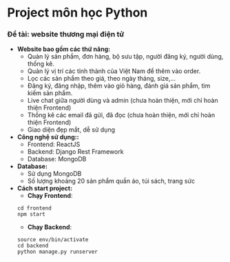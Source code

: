 # Project môn học Python

### Đề tài: website thương mại điện tử

-   **Website bao gồm các thứ năng:**
    -   Quản lý sản phẩm, đơn hàng, bộ sưu tập, người đăng ký, người dùng, thống kê.
    -   Quản lý vị trí các tỉnh thành của Việt Nam để thêm vào order.
    -   Lọc các sản phẩm theo giá, theo ngày tháng, size,…
    -   Đăng ký, đăng nhập, thêm vào giỏ hàng, đánh giá sản phẩm, tìm kiếm sản phẩm.
    -   Live chat giữa người dùng và admin (chưa hoàn thiện, mới chỉ hoàn thiện Frontend)
    -   Thống kê các email đã gửi, đã đọc (chưa hoàn thiện, mới chỉ hoàn thiện Frontend)
    -   Giao diện đẹp mắt, dễ sử dụng
-   **Công nghệ sử dụng::**
    -   Frontend: ReactJS
    -   Backend: Django Rest Framework
    -   Database: MongoDB
-   **Database:**
    -   Sử dụng MongoDB
    -   Số lượng khoảng 20 sản phẩm quần áo, túi sách, trang sức
-   **Cách start project:**
    -   **Chạy Frontend**:
    ```
    cd frontend
    npm start
    ```
    -   **Chạy Backend**:
    ```
    source env/bin/activate
    cd backend
    python manage.py runserver
    ```
